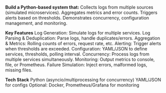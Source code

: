 **Build a Python-based system that:**
    Collects logs from multiple sources (simulated microservices).
    Aggregates metrics and error counts.
    Triggers alerts based on thresholds.
    Demonstrates concurrency, configuration management, and monitoring.
    
**Key Features**
    Log Generation: Simulate logs for multiple services.
    Log Parsing & Deduplication: Parse logs, handle duplicates/errors.
    Aggregation & Metrics: Rolling counts of errors, request rate, etc.
    Alerting: Trigger alerts when thresholds are exceeded.
    Configuration: YAML/JSON to define services, thresholds, polling interval.
    Concurrency: Process logs from multiple services simultaneously.
    Monitoring: Output metrics to console, file, or Prometheus.
    Failure Simulation: Inject errors, malformed logs, missing files.
    
**Tech Stack**
    Python (asyncio/multiprocessing for concurrency)
    YAML/JSON for configs
    Optional: Docker, Prometheus/Grafana for monitoring
